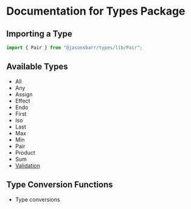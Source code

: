 # Documentation for Types Package

## Importing a Type

```js
import { Pair } from "@jasonsbarr/types/lib/Pair";
```

## Available Types

- All
- Any
- Assign
- Effect
- Endo
- First
- Iso
- Last
- Max
- Min
- Pair
- Product
- Sum
- [Validation](./Validation.md)

## Type Conversion Functions

- Type conversions
